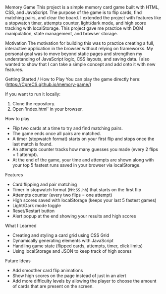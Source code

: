 Memory Game
This project is a simple memory card game built with HTML, CSS, and JavaScript. The purpose of the game is to flip cards, find matching pairs, and clear the board. I extended the project with features like a stopwatch timer, attempts counter, light/dark mode, and high score tracking with localStorage. This project gave me practice with DOM manipulation, state management, and browser storage. 

Motivation
The motivation for building this was to practice creating a full, interactive application in the browser without relying on frameworks. My personal goal was to move beyond static pages and strengthen my understanding of JavaScript logic, CSS layouts, and saving data. I also wanted to show that I can take a simple concept and add onto it with new features.

Getting Started / How to Play
You can play the game directly here:  
 (https://CpreCS.github.io/memory-game/)  

If you want to run it locally:  
1. Clone the repository.  
2. Open 'index.html' in your browser.  

How to play
- Flip two cards at a time to try and find matching pairs.  
- The game ends once all pairs are matched.  
- A timer (stopwatch format) starts on your first flip and stops once the last match is found.  
- An attempts counter tracks how many guesses you made (every 2 flips = 1 attempt).  
- At the end of the game, your time and attempts are shown along with your top 5 fastest runs saved in your browser via localStorage.  

Features
- Card flipping and pair matching  
- Timer in stopwatch format (`MM:SS.hh`) that starts on the first flip  
- Attempts counter (every two flips = one attempt)  
- High scores saved with localStorage (keeps your last 5 fastest games)  
- Light/Dark mode toggle  
- Reset/Restart button  
- Alert popup at the end showing your results and high scores  

 What I Learned
- Creating and styling a card grid using CSS Grid
- Dynamically generating elements with JavaScript  
- Handling game state (flipped cards, attempts, timer, click limits)  
- Using localStorage and JSON to keep track of high scores 

Future Ideas
- Add smoother card flip animations  
- Show high scores on the page instead of just in an alert  
- Add more difficulty levels by allowing the player to choose the amount of cards that are present on the screen.
